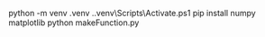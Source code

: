 python -m venv .venv
.\.venv\Scripts\Activate.ps1
pip install numpy matplotlib
python makeFunction.py
